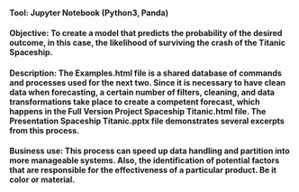 #### Tool: Jupyter Notebook (Python3, Panda)

#### Objective: To create a model that predicts the probability of the desired outcome, in this case, the likelihood of surviving the crash of the Titanic Spaceship.

#### Description: The Examples.html file is a shared database of commands and processes used for the next two. Since it is necessary to have clean data when forecasting, a certain number of filters, cleaning, and data transformations take place to create a competent forecast, which happens in the Full Version Project Spaceship Titanic.html file. The Presentation Spaceship Titanic.pptx file demonstrates several excerpts from this process.

#### Business use: This process can speed up data handling and partition into more manageable systems. Also, the identification of potential factors that are responsible for the effectiveness of a particular product. Be it color or material.
